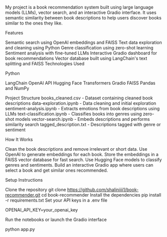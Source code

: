 My project is a book recommendation system built using large language models (LLMs), vector search, and an interactive Gradio interface. It uses semantic similarity between book descriptions to help users discover books similar to the ones they like.

Features

Semantic search using OpenAI embeddings and FAISS
Text data exploration and cleaning using Python
Genre classification using zero-shot learning
Sentiment analysis with fine-tuned LLMs
Interactive Gradio dashboard for book recommendations
Vector database built using LangChain's text splitting and FAISS
Technologies Used

Python

LangChain
OpenAI API
Hugging Face Transformers
Gradio
FAISS
Pandas and NumPy

Project Structure
books_cleaned.csv - Dataset containing cleaned book descriptions
data-exploration.ipynb - Data cleaning and initial exploration
sentiment-analysis.ipynb - Extracts emotions from book descriptions using LLMs
text-classification.ipynb - Classifies books into genres using zero-shot models
vector-search.ipynb - Embeds descriptions and performs similarity search
tagged_description.txt - Descriptions tagged with genre or sentiment

How It Works

Clean the book descriptions and remove irrelevant or short data.
Use OpenAI to generate embeddings for each book.
Store the embeddings in a FAISS vector database for fast search.
Use Hugging Face models to classify genres and sentiments.
Build an interactive Gradio app where users can select a book and get similar ones recommended.

Setup Instructions

Clone the repository
git clone https://github.com/shaliniiii1/book-recommender.git
cd book-recommender
Install the dependencies
pip install -r requirements.txt
Set your API keys in a .env file

OPENAI_API_KEY=your_openai_key

Run the notebooks or launch the Gradio interface

python app.py
